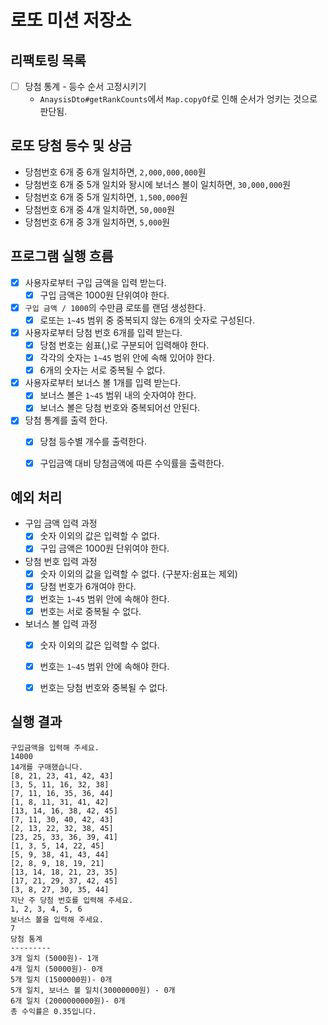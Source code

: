 # 로또 미션 저장소  

## 리팩토링 목록
- [ ] 당첨 통계 - 등수 순서 고정시키기
  - `AnaysisDto#getRankCounts`에서 `Map.copyOf`로 인해 순서가 엉키는 것으로 판단됨.

## 로또 당첨 등수 및 상금
- 당첨번호 6개 중 6개 일치하면, `2,000,000,000`원
- 당첨번호 6개 중 5개 일치와 돵시에 보너스 볼이 일치하면, `30,000,000`원
- 당첨번호 6개 중 5개 일치하면, `1,500,000`원
- 당첨번호 6개 중 4개 일치하면, `50,000`원
- 당첨번호 6개 중 3개 일치하면, `5,000`원


## 프로그램 실행 흐름
- [x] 사용자로부터 구입 금액을 입력 받는다.
    - [x] 구입 금액은 1000원 단위여야 한다. 

- [x] `구입 금액 / 1000`의 수만큼 로또를 랜덤 생성한다.
    - [x] 로또는 `1~45` 범위 중 중복되지 않는 6개의 숫자로 구성된다.

- [x] 사용자로부터 당첨 번호 6개를 입력 받는다.
    - [x] 당첨 번호는 쉼표(,)로 구분되어 입력해야 한다.
    - [x] 각각의 숫자는 `1~45` 범위 안에 속해 있어야 한다.
    - [x] 6개의 숫자는 서로 중복될 수 없다.

- [x] 사용자로부터 보너스 볼 1개를 입력 받는다.
    - [x] 보너스 볼은 `1~45` 범위 내의 숫자여야 한다.
    - [x] 보너스 볼은 당첨 번호와 중복되어선 안된다.

- [x] 당첨 통계를 출력 한다.
    - [x] 당첨 등수별 개수를 출력한다.
    - [x] 구입금액 대비 당첨금액에 따른 수익률을 출력한다.


## 예외 처리

- 구입 금액 입력 과정
    - [x] 숫자 이외의 값은 입력할 수 없다.
    - [x] 구입 금액은 1000원 단위여야 한다.

- 당첨 번호 입력 과정
    - [x] 숫자 이외의 값을 입력할 수 없다. (구분자:쉼표는 제외)
    - [x] 당첨 번호가 6개여야 한다.
    - [x] 번호는 `1~45` 범위 안에 속해야 한다.
    - [x] 번호는 서로 중복될 수 없다.

- 보너스 볼 입력 과정
    - [x] 숫자 이외의 값은 입력할 수 없다.
    - [x] 번호는 `1~45` 범위 안에 속해야 한다.
    - [x] 번호는 당첨 번호와 중복될 수 없다.



## 실행 결과
```
구입금액을 입력해 주세요.
14000
14개를 구매했습니다.
[8, 21, 23, 41, 42, 43]
[3, 5, 11, 16, 32, 38]
[7, 11, 16, 35, 36, 44]
[1, 8, 11, 31, 41, 42]
[13, 14, 16, 38, 42, 45]
[7, 11, 30, 40, 42, 43]
[2, 13, 22, 32, 38, 45]
[23, 25, 33, 36, 39, 41]
[1, 3, 5, 14, 22, 45]
[5, 9, 38, 41, 43, 44]
[2, 8, 9, 18, 19, 21]
[13, 14, 18, 21, 23, 35]
[17, 21, 29, 37, 42, 45]
[3, 8, 27, 30, 35, 44]
지난 주 당첨 번호를 입력해 주세요.
1, 2, 3, 4, 5, 6
보너스 볼을 입력해 주세요.
7
당첨 통계
---------
3개 일치 (5000원)- 1개
4개 일치 (50000원)- 0개
5개 일치 (1500000원)- 0개
5개 일치, 보너스 볼 일치(30000000원) - 0개
6개 일치 (2000000000원)- 0개
총 수익률은 0.35입니다.
```